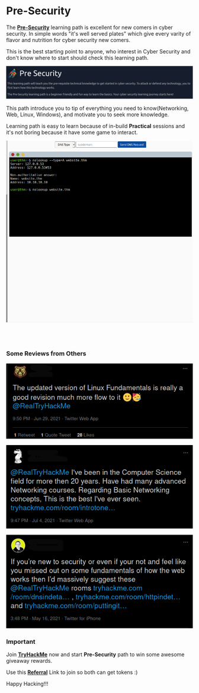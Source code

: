 Pre-Security
============


The [**Pre-Security**](https://tryhackme.com/paths) learning path is excellent for new comers in cyber security. In simple words "it's well served plates" which give every varity of flavor and nutrition for cyber security new comers.

This is the best starting point to anyone, who interest in Cyber Security and don't know where to start should check this learning path.

![](/Images/pre-security/pre1.png)

This path introduce you to tip of everything you need to know(Networking, Web, Linux, Windows), and motivate you to seek more knowledge.

Learning path is easy to learn because of in-build **Practical** sessions and it's not boring because it have some game to interact.

![](/Images/pre-security/pre2.png)

<br>
<br>

### Some Reviews from Others

![](/Images/pre-security/pre3.png)


![](/Images/pre-security/pre4.png)


![](/Images/pre-security/pre5.png)

### Important 

Join [**TryHackMe**](https://tryhackme.com/) now and start **Pre-Security** path to win some awesome giveaway rewards.

Use this [**Referral**](https://tryhackme.com/signup?referrer=8c25871c1d9e2d72cc5b0b5eca10bb5206febd5b) Link to join so both can get tokens :)

Happy Hacking!!!
